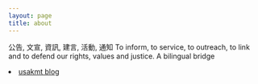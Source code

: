 ```yaml
---
layout: page
title: about
---
```

公告, 文宣, 資訊, 建言, 活動, 通知 
To inform, to service, to outreach, to link and to defend our rights, values and justice. 
A bilingual bridge
<p>
<li> <a href="http://classic-blog.udn.com/usakmt" > usakmt blog </a></li></p>
